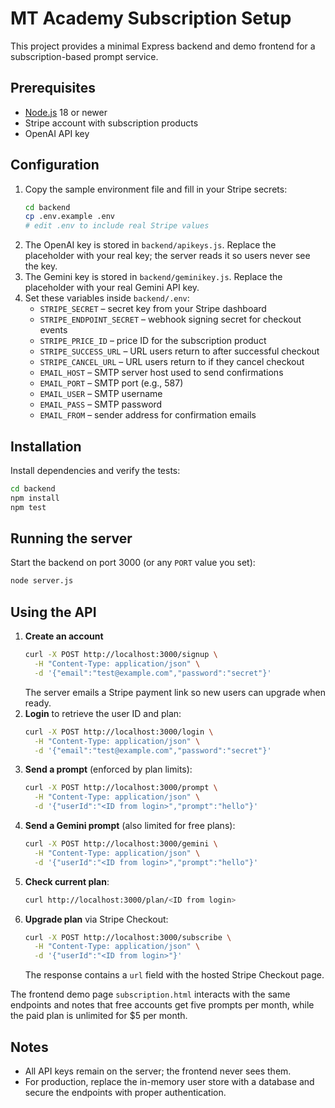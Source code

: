 # MT Academy Subscription Setup

This project provides a minimal Express backend and demo frontend for a subscription-based prompt service.

## Prerequisites
- [Node.js](https://nodejs.org/) 18 or newer
- Stripe account with subscription products
- OpenAI API key

## Configuration
1. Copy the sample environment file and fill in your Stripe secrets:
   ```bash
   cd backend
   cp .env.example .env
   # edit .env to include real Stripe values
   ```
2. The OpenAI key is stored in `backend/apikeys.js`. Replace the placeholder with your real key; the server reads it so users never see the key.
3. The Gemini key is stored in `backend/geminikey.js`. Replace the placeholder with your real Gemini API key.
4. Set these variables inside `backend/.env`:
   - `STRIPE_SECRET` – secret key from your Stripe dashboard
   - `STRIPE_ENDPOINT_SECRET` – webhook signing secret for checkout events
   - `STRIPE_PRICE_ID` – price ID for the subscription product
   - `STRIPE_SUCCESS_URL` – URL users return to after successful checkout
   - `STRIPE_CANCEL_URL` – URL users return to if they cancel checkout
   - `EMAIL_HOST` – SMTP server host used to send confirmations
   - `EMAIL_PORT` – SMTP port (e.g., 587)
   - `EMAIL_USER` – SMTP username
   - `EMAIL_PASS` – SMTP password
   - `EMAIL_FROM` – sender address for confirmation emails

## Installation
Install dependencies and verify the tests:
```bash
cd backend
npm install
npm test
```

## Running the server
Start the backend on port 3000 (or any `PORT` value you set):
```bash
node server.js
```

## Using the API
1. **Create an account**
   ```bash
   curl -X POST http://localhost:3000/signup \
     -H "Content-Type: application/json" \
     -d '{"email":"test@example.com","password":"secret"}'
   ```
   The server emails a Stripe payment link so new users can upgrade when ready.
2. **Login** to retrieve the user ID and plan:
   ```bash
   curl -X POST http://localhost:3000/login \
     -H "Content-Type: application/json" \
     -d '{"email":"test@example.com","password":"secret"}'
   ```
3. **Send a prompt** (enforced by plan limits):
   ```bash
   curl -X POST http://localhost:3000/prompt \
     -H "Content-Type: application/json" \
     -d '{"userId":"<ID from login>","prompt":"hello"}'
   ```
4. **Send a Gemini prompt** (also limited for free plans):
   ```bash
   curl -X POST http://localhost:3000/gemini \
     -H "Content-Type: application/json" \
     -d '{"userId":"<ID from login>","prompt":"hello"}'
   ```
5. **Check current plan**:
   ```bash
   curl http://localhost:3000/plan/<ID from login>
   ```
6. **Upgrade plan** via Stripe Checkout:
   ```bash
   curl -X POST http://localhost:3000/subscribe \
     -H "Content-Type: application/json" \
     -d '{"userId":"<ID from login>"}'
   ```
   The response contains a `url` field with the hosted Stripe Checkout page.

The frontend demo page `subscription.html` interacts with the same endpoints and notes that free accounts get five prompts per month, while the paid plan is unlimited for $5 per month.

## Notes
- All API keys remain on the server; the frontend never sees them.
- For production, replace the in-memory user store with a database and secure the endpoints with proper authentication.
